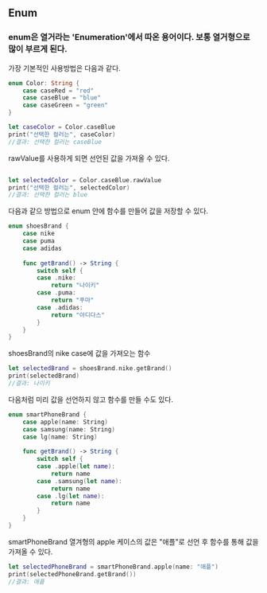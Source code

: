 ## Enum

### enum은 열거라는 'Enumeration'에서 따온 용어이다. 보통 열거형으로 많이 부르게 된다. 

가장 기본적인 사용방법은 다음과 같다. 

``` swift 
enum Color: String {
    case caseRed = "red"
    case caseBlue = "blue"
    case caseGreen = "green"
}

```

``` swift
let caseColor = Color.caseBlue
print("선택한 컬러는", caseColor)
//결과: 선택한 컬러는 caseBlue

```
rawValue를 사용하게 되면 선언된 값을 가져올 수 있다. 

``` swift

let selectedColor = Color.caseBlue.rawValue
print("선택한 컬러는", selectedColor)
//결과: 선택한 컬러는 blue

```

다음과 같으 방법으로 enum 안에 함수를 만들어 값을 저장할 수 있다. 
``` swift
enum shoesBrand {
    case nike
    case puma
    case adidas
    
    func getBrand() -> String {
        switch self {
        case .nike:
            return "나이키"
        case .puma:
            return "푸마"
        case .adidas:
            return "아디다스"
        }
    }
}
```
shoesBrand의 nike case에 값을 가져오는 함수
``` swift
let selectedBrand = shoesBrand.nike.getBrand()
print(selectedBrand)
//결과: 나이키
```

다음처럼 미리 값을 선언하지 않고 함수를 만들 수도 있다. 
``` swift 
enum smartPhoneBrand {
    case apple(name: String)
    case samsung(name: String)
    case lg(name: String)
    
    func getBrand() -> String {
        switch self {
        case .apple(let name):
            return name
        case .samsung(let name):
            return name
        case .lg(let name):
            return name
        }
    }
}
```
smartPhoneBrand 열겨형의 apple 케이스의 값은 "애플"로 선언 후 함수를 통해 값을 가져올 수 있다. 

``` swift 
let selectedPhoneBrand = smartPhoneBrand.apple(name: "애플")
print(selectedPhoneBrand.getBrand())
//결과: 애플

```
